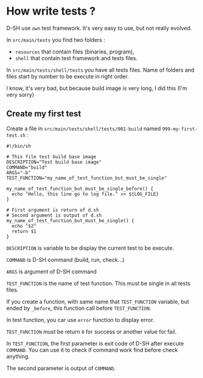 # How write tests ?

D-SH use `own` test framework. It's very easy to use, but not really evolved.

In `src/main/tests` you find two folders :
 * `resources` that contain files (binaries, program),
 * `shell` that contain test framework and tests files.

In `src/main/tests/shell/tests` you have all tests files. Name of folders and files
start by number to be execute in right order.

I know, it's very bad, but because build image is very long, I did this (I'm very sorry)

## Create my first test

Create a file in `src/main/tests/shell/tests/001-build` named `999-my-first-test.sh` :

```
#!/bin/sh

# This file test build base image
DESCRIPTION="Test build base image"
COMMAND="build"
ARGS="-b"
TEST_FUNCTION="my_name_of_test_function_but_must_be_single"

my_name_of_test_function_but_must_be_single_before() {
  echo "Hello, this line go to log file." >> ${LOG_FILE}
}

# First argument is return of d.sh
# Second argument is output of d.sh
my_name_of_test_function_but_must_be_single() {
  echo "$2"
  return $1
}
```

`DESCRIPTION` is variable to be display the current test to be execute.

`COMMAND` is D-SH command (build, run, check...)

`ARGS` is argument of D-SH command

`TEST_FUNCTION` is the name of test function. This must be single in all tests files.

If you create a function, with same name that `TEST_FUNCTION` variable, but ended by `_before`, this function call before `TEST_FUNCTION`.

In test function, you car use `error` function to display error.

`TEST_FUNCTION` must be return `0` for success or another value for fail.

In `TEST_FUNCTION`, the first parameter is exit code of D-SH after execute `COMMAND`.
You can use it to check if command work find before check anything.

The second parameter is output of `COMMAND`.
